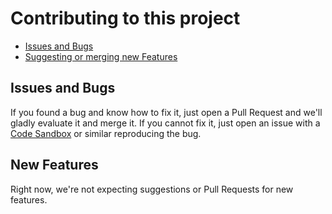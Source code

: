 # Contributing to this project

- [Issues and Bugs](#issues-and-bugs)
- [Suggesting or merging new Features](#new-features)

## <a name="issues-and-bugs"></a> Issues and Bugs

If you found a bug and know how to fix it, just open a Pull Request and we'll gladly evaluate it and merge it. If you cannot fix it, just open an issue with a [Code Sandbox](https://codesandbox.io/) or similar reproducing the bug.

## <a name="new-features"></a> New Features

Right now, we're not expecting suggestions or Pull Requests for new features.
